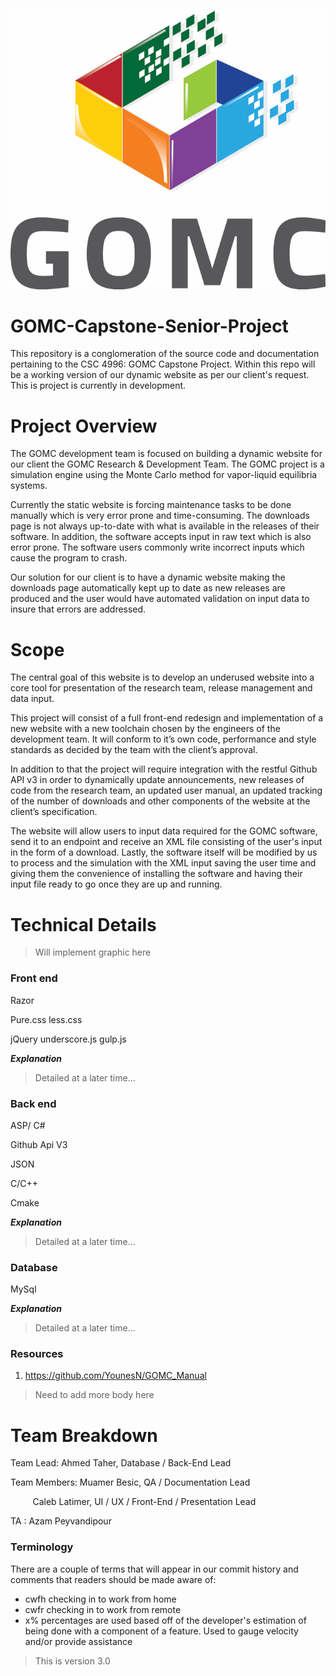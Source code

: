 ﻿&nbsp;&nbsp;&nbsp;![Team Logo](/Other/GOMC.png)

# GOMC-Capstone-Senior-Project

This repository is a conglomeration of the source code and documentation pertaining to
the CSC 4996: GOMC Capstone Project. Within this repo will be a working version of our dynamic website as per our client's request. This is project is currently in development.

# Project Overview
The GOMC development team is focused on building a dynamic website for our client the GOMC Research & Development Team. The GOMC project is a simulation engine using the Monte Carlo method for vapor-liquid equilibria systems.

Currently the static website is forcing maintenance tasks to be done manually which is very error prone and time-consuming. The downloads page is not always up-to-date with what is available in the releases of their software. In addition, the software accepts input in raw text which is also error prone. The software users commonly write incorrect inputs which cause the program to crash.

Our solution for our client is to have a dynamic website making the downloads page automatically kept up to date as new releases are produced and the user would have automated validation on input data to insure that errors are addressed.

# Scope
The central goal of this website is to develop an underused website into a core tool for presentation of the research team, release management and data input.  

This project will consist of a full front-end redesign and implementation of a new website with a new toolchain chosen by the engineers of the development team. It will conform to it’s own code, performance and style standards as decided by the team with the client’s approval.

In addition to that the project will require integration with the restful Github API v3 in order to dynamically update announcements, new releases of code from the research team, an updated user manual, an updated tracking of the number of downloads and other components of the website at the client’s specification.

The website will allow users to input data required for the GOMC software, send it to an endpoint and receive an XML file consisting of the user's input in the form of a download. Lastly, the software itself will be modified by us to process and the simulation with the XML input saving the user time and giving them the convenience of installing the software and having their input file ready to go once they are up and running.

# Technical Details
>Will implement graphic here

### Front end

Razor

Pure.css less.css

jQuery underscore.js gulp.js

***Explanation***

>Detailed at a later time...

### Back end
ASP/ C#

Github Api V3

JSON

C/C++

Cmake

***Explanation***

>Detailed at a later time...

### Database
MySql

***Explanation***

>Detailed at a later time...

### Resources

1) https://github.com/YounesN/GOMC_Manual

 >Need to add more body here

# Team Breakdown

Team Lead: Ahmed Taher, Database / Back-End Lead

Team Members: Muamer Besic, QA / Documentation Lead

&nbsp;&nbsp;&nbsp;&nbsp;&nbsp;&nbsp;&nbsp;&nbsp;&nbsp;Caleb Latimer, UI / UX / Front-End / Presentation Lead

TA : Azam Peyvandipour


### Terminology

There are a couple of terms that will appear in our commit history and comments that readers should be made aware of:
- cwfh checking in to work from home
- cwfr checking in to work from remote
- x% percentages are used based off of the developer's estimation of being done with a component of a feature. Used to gauge velocity and/or provide assistance 


> This is version 3.0
